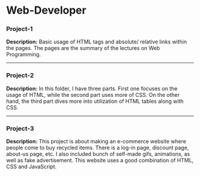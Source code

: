 # Web-Developer

### Project-1
**Description:** Basic usage of HTML tags and absolute/ relative links within the pages. The pages are the summary of the lectures on Web Programming.
___
### Project-2
**Description:** In this folder, I have three parts. First one focuses on the usage of HTML, while the second part uses more of CSS. On the other hand, the third part dives more into utilization of HTML tables along with CSS.
___
### Project-3
**Description:** This project is about making an e-commerce website where people come to buy recycled items. There is a log-in page, discount page, about-us page, etc. I also included bunch of self-made gifs, animations, as well as fake advertisement. This website uses a good combination of HTML, CSS and JavaScript. 


